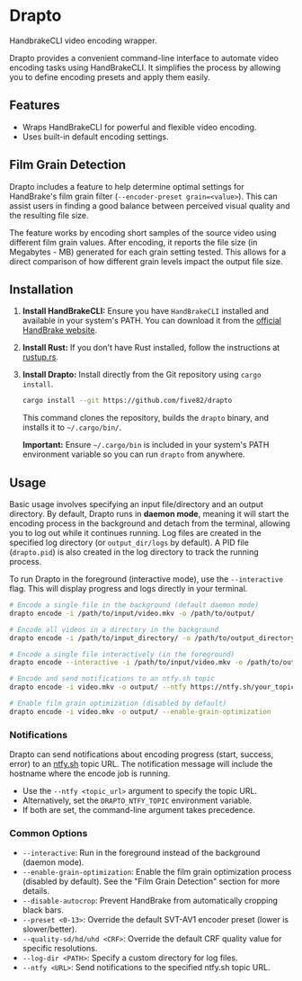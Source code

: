 # Drapto

HandbrakeCLI video encoding wrapper.

Drapto provides a convenient command-line interface to automate video encoding tasks using HandBrakeCLI. It simplifies the process by allowing you to define encoding presets and apply them easily.

## Features

*   Wraps HandBrakeCLI for powerful and flexible video encoding.
*   Uses built-in default encoding settings.

## Film Grain Detection

Drapto includes a feature to help determine optimal settings for HandBrake's film grain filter (`--encoder-preset grain=<value>`). This can assist users in finding a good balance between perceived visual quality and the resulting file size.

The feature works by encoding short samples of the source video using different film grain values. After encoding, it reports the file size (in Megabytes - MB) generated for each grain setting tested. This allows for a direct comparison of how different grain levels impact the output file size.

## Installation

1.  **Install HandBrakeCLI:** Ensure you have `HandBrakeCLI` installed and available in your system's PATH. You can download it from the [official HandBrake website](https://handbrake.fr/downloads2.php).
2.  **Install Rust:** If you don't have Rust installed, follow the instructions at [rustup.rs](https://rustup.rs/).
3.  **Install Drapto:** Install directly from the Git repository using `cargo install`.
    ```bash
    cargo install --git https://github.com/five82/drapto
    ```
    This command clones the repository, builds the `drapto` binary, and installs it to `~/.cargo/bin/`.

    **Important:** Ensure `~/.cargo/bin` is included in your system's PATH environment variable so you can run `drapto` from anywhere.

## Usage

Basic usage involves specifying an input file/directory and an output directory. By default, Drapto runs in **daemon mode**, meaning it will start the encoding process in the background and detach from the terminal, allowing you to log out while it continues running. Log files are created in the specified log directory (or `output_dir/logs` by default). A PID file (`drapto.pid`) is also created in the log directory to track the running process.

To run Drapto in the foreground (interactive mode), use the `--interactive` flag. This will display progress and logs directly in your terminal.
```bash
# Encode a single file in the background (default daemon mode)
drapto encode -i /path/to/input/video.mkv -o /path/to/output/

# Encode all videos in a directory in the background
drapto encode -i /path/to/input_directory/ -o /path/to/output_directory/

# Encode a single file interactively (in the foreground)
drapto encode --interactive -i /path/to/input/video.mkv -o /path/to/output/

# Encode and send notifications to an ntfy.sh topic
drapto encode -i video.mkv -o output/ --ntfy https://ntfy.sh/your_topic

# Enable film grain optimization (disabled by default)
drapto encode -i video.mkv -o output/ --enable-grain-optimization
```

### Notifications

Drapto can send notifications about encoding progress (start, success, error) to an [ntfy.sh](https://ntfy.sh/) topic URL. The notification message will include the hostname where the encode job is running.

*   Use the `--ntfy <topic_url>` argument to specify the topic URL.
*   Alternatively, set the `DRAPTO_NTFY_TOPIC` environment variable.
*   If both are set, the command-line argument takes precedence.

### Common Options

*   `--interactive`: Run in the foreground instead of the background (daemon mode).
*   `--enable-grain-optimization`: Enable the film grain optimization process (disabled by default). See the "Film Grain Detection" section for more details.
*   `--disable-autocrop`: Prevent HandBrake from automatically cropping black bars.
*   `--preset <0-13>`: Override the default SVT-AV1 encoder preset (lower is slower/better).
*   `--quality-sd/hd/uhd <CRF>`: Override the default CRF quality value for specific resolutions.
*   `--log-dir <PATH>`: Specify a custom directory for log files.
*   `--ntfy <URL>`: Send notifications to the specified ntfy.sh topic URL.